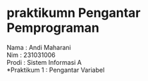 # praktikumn Pengantar Pemprograman
<div> Nama : Andi Maharani</div> 
<div> Nim : 231031006</div> 
<div> Prodi : Sistem Informasi A </div>
*Praktikum 1 : Pengantar Variabel
